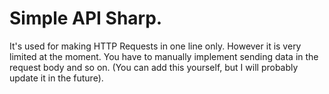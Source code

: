 # Simple API Sharp. 

It's used for making HTTP Requests in one line only. However it is very limited at the moment. You have to manually implement sending data in the request body and so on. (You can add this yourself, but I will probably update it in the future).
